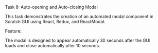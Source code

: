 Task 8: Auto-opening and Auto-closing Modal

This task demonstrates the creation of an automated modal component in Scratch GUI using React, Redux, and ReactModal.

Feature:

The modal is designed to appear automatically 30 seconds after the GUI loads and close automatically after 10 seconds.
